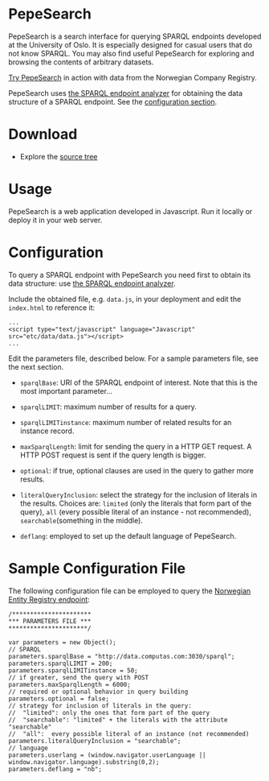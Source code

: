 PepeSearch
==========

PepeSearch is a search interface for querying SPARQL endpoints developed at the University of Oslo. It is especially designed for casual users that do not know SPARQL. You may also find useful PepeSearch for exploring and browsing the contents of arbitrary datasets.

[Try PepeSearch](http://sws.ifi.uio.no/project/semicolon/search/) in action with data from the Norwegian Company Registry.

PepeSearch uses [the SPARQL endpoint analyzer](https://github.com/simenheg/sparql-endpoint-analyzer) for obtaining the data structure of a SPARQL endpoint. See the [configuration section](#configuration). 


Download
==========

* Explore the [source tree](https://github.com/guiveg/pepesearch)


Usage
==========
PepeSearch is a web application developed in Javascript. Run it locally or deploy it in your web server.


Configuration
==========
To query a SPARQL endpoint with PepeSearch you need first to obtain its data structure: use [the SPARQL endpoint analyzer](https://github.com/simenheg/sparql-endpoint-analyzer).

Include the obtained file, e.g. `data.js`, in your deployment and edit the `index.html` to reference it:

	...
	<script type="text/javascript" language="Javascript" src="etc/data/data.js"></script>
	...

Edit the parameters file, described below. For a sample parameters file, see the next section.

* `sparqlBase`: URI of the SPARQL endpoint of interest. Note that this is the most important parameter...

* `sparqlLIMIT`: maximum number of results for a query.

* `sparqlLIMITinstance`: maximum number of related results for an instance record.

* `maxSparqlLength`: limit for sending the query in a HTTP GET request. A HTTP POST request is sent if the query length is bigger.

* `optional`: if true, optional clauses are used in the query to gather more results.

* `literalQueryInclusion`: select the strategy for the inclusion of literals in the results. Choices are: 
`limited` (only the literals that form part of the query), `all` (every possible literal of an instance - not recommended), `searchable`(something in the middle).

* `deflang`: employed to set up the default language of PepeSearch.

Sample Configuration File
==========

The following configuration file can be employed to query the [Norwegian Entity Registry endpoint](http://data.computas.com/):

	/**********************
	*** PARAMETERS FILE ***
	**********************/

	var parameters = new Object();
	// SPARQL	
	parameters.sparqlBase = "http://data.computas.com:3030/sparql";
	parameters.sparqlLIMIT = 200;
	parameters.sparqlLIMITinstance = 50;
	// if greater, send the query with POST
	parameters.maxSparqlLength = 6000;
	// required or optional behavior in query building
	parameters.optional = false;
	// strategy for inclusion of literals in the query:
	//  "limited": only the ones that form part of the query
	//  "searchable": "limited" + the literals with the attribute "searchable"
	//  "all":	every possible literal of an instance (not recommended)
	parameters.literalQueryInclusion = "searchable";	
	// language
	parameters.userlang = (window.navigator.userLanguage || window.navigator.language).substring(0,2);
	parameters.deflang = "nb";
